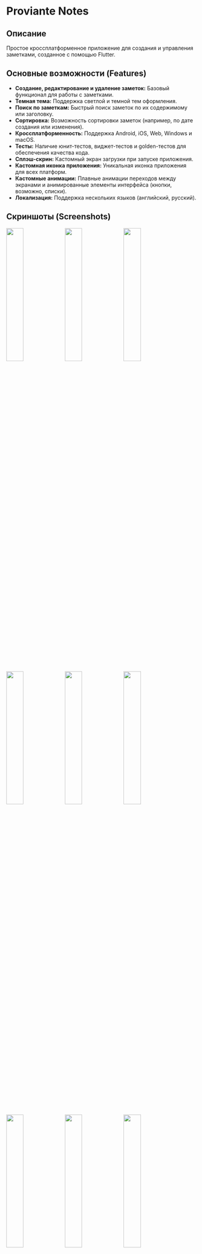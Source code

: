 # Proviante Notes

## Описание

Простое кроссплатформенное приложение для создания и управления заметками, созданное с помощью Flutter.

## Основные возможности (Features)

*   **Создание, редактирование и удаление заметок:** Базовый функционал для работы с заметками.
*   **Темная тема:** Поддержка светлой и темной тем оформления.
*   **Поиск по заметкам:** Быстрый поиск заметок по их содержимому или заголовку.
*   **Сортировка:** Возможность сортировки заметок (например, по дате создания или изменения).
*   **Кроссплатформенность:** Поддержка Android, iOS, Web, Windows и macOS.
*   **Тесты:** Наличие юнит-тестов, виджет-тестов и golden-тестов для обеспечения качества кода.
*   **Сплэш-скрин:** Кастомный экран загрузки при запуске приложения.
*   **Кастомная иконка приложения:** Уникальная иконка приложения для всех платформ.
*   **Кастомные анимации:** Плавные анимации переходов между экранами и анимированные элементы интерфейса (кнопки, возможно, списки).
*   **Локализация:** Поддержка нескольких языков (английский, русский).

## Скриншоты (Screenshots)

<img src="https://github.com/user-attachments/assets/c49c4d4e-681b-4feb-9959-3b16f122527e" width=30% height=30%>
<img src="https://github.com/user-attachments/assets/761e90ff-0ffb-4633-b034-9f8cbfd854c1" width=30% height=30%>
<img src="https://github.com/user-attachments/assets/b3af1c79-e7c4-43a7-b58d-cfa447bcc1ae" width=30% height=30%>
<img src="https://github.com/user-attachments/assets/2ed2674d-9367-4cb8-98b7-0fe47bfc97ad" width=30% height=30%>
<img src="https://github.com/user-attachments/assets/08817e22-122b-4043-be18-7fd4ca5094f7" width=30% height=30%>
<img src="https://github.com/user-attachments/assets/7410aee5-dccd-4012-a370-b56406a9fc69" width=30% height=30%>
<img src="https://github.com/user-attachments/assets/417e45bd-26ef-40c2-b2a3-da39dfafac02" width=30% height=30%>
<img src="https://github.com/user-attachments/assets/8fec2238-836b-44dd-b777-d715ab6b78ad" width=30% height=30%>
<img src="https://github.com/user-attachments/assets/8f301b35-a015-41ee-b76a-a073571243c6" width=30% height=30%>
<img src="https://github.com/user-attachments/assets/b7bddd82-a3bf-4fa0-be3a-10286ea16058" width=30% height=30%>


## Технологии (Technologies Used)

*   **Фреймворк:** Flutter
*   **Язык:** Dart
*   **Управление состоянием:** flutter_bloc
*   **База данных:** Isar (локальная NoSQL БД)
*   **Внедрение зависимостей (DI):** get_it / injectable
*   **Локализация:** easy_localization
*   **Анимации:** flutter_animate, animations
*   **Тестирование:** flutter_test, mockito, golden_toolkit
*   **Генерация иконок/сплэша:** flutter_launcher_icons, flutter_native_splash
*   **Шрифты:** google_fonts
*   **Прочее:** equatable, path_provider, intl, shared_preferences

## Архитектура (Architecture)

Проект придерживается принципов **Clean Architecture**, разделяя логику на слои:

*   **Data:** Источники данных (локальная БД Isar), репозитории.
*   **Domain:** Сущности (Entities), интерфейсы репозиториев, Use Cases (хотя в данном проекте могут быть неявно выражены в BLoC).
*   **Presentation:** UI (экраны, виджеты), управление состоянием (BLoC).

Внедрение зависимостей осуществляется с помощью `get_it` и `injectable`. Управление состоянием построено на `flutter_bloc`.

## Запуск проекта (Getting Started / Installation)

1.  **Убедитесь, что у вас установлен Flutter SDK.** Инструкции по установке: [https://flutter.dev/docs/get-started/install](https://flutter.dev/docs/get-started/install)
2.  **Клонируйте репозиторий:**
    ```bash
    git clone <URL репозитория>
    cd proviante_notes
    ```
3.  **Установите зависимости:**
    ```bash
    flutter pub get
    ```
4.  **Запустите генерацию кода** (необходимо для Isar и Injectable):
    ```bash
    flutter pub run build_runner build --delete-conflicting-outputs
    ```
    *Примечание: Эту команду нужно выполнять после изменений в моделях Isar или конфигурации Injectable.*
5.  **Запустите приложение:**
    ```bash
    flutter run
    ```
    Выберите целевое устройство (эмулятор, реальное устройство или десктоп/веб).

## Тестирование (Running Tests)

Для запуска всех тестов выполните команду:

```bash
flutter test
```

Для обновления golden-файлов (если виджет-тесты используют `golden_toolkit`):

```bash
flutter test --update-goldens
